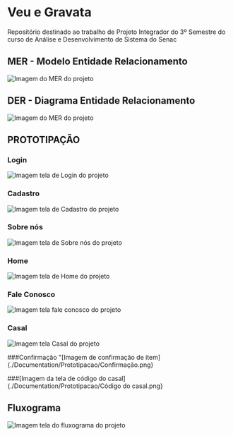 # Veu e Gravata
Repositório destinado ao trabalho de Projeto Integrador do 3º Semestre do curso de Análise e Desenvolvimento de Sistema do Senac

## MER - Modelo Entidade Relacionamento
![Imagem do MER do projeto](./Documentation/MER/MER_VeuEGravata.png)

## DER - Diagrama Entidade Relacionamento
![Imagem do MER do projeto](./Documentation/DER/DER_VeuEGravata.png)

## PROTOTIPAÇÃO

### Login
![Imagem tela de Login do projeto](./Documentation/Prototipacao/Login.PNG)

### Cadastro
![Imagem tela de Cadastro do projeto](./Documentation/Prototipacao/Cadastro.PNG)

### Sobre nós
![Imagem tela de Sobre nós do projeto](./Documentation/Prototipacao/SobreNos.png)

### Home
![Imagem tela de Home do projeto](./Documentation/Prototipacao/Inicio.PNG)

### Fale Conosco
![Imagem tela fale conosco do projeto](./Documentation/Prototipacao/FaleConosco.PNG)

### Casal
![Imagem tela Casal do projeto](./Documentation/Prototipacao/Casal.PNG)

###Confirmação
"[Imagem de confirmação de item]{./Documentation/Prototipacao/Confirmação.png}

###[Imagem da tela de código do casal]{./Documentation/Prototipacao/Código do casal.png}

## Fluxograma
![Imagem tela do fluxograma do projeto](./Documentation/Fluxograma/Fluxograma_pag.jpg)

